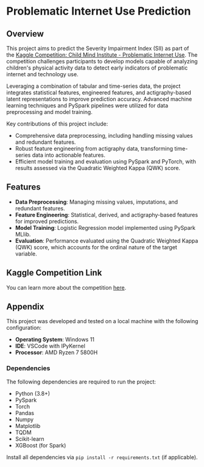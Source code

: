 # Problematic Internet Use Prediction

## Overview

This project aims to predict the Severity Impairment Index (SII) as part of the [Kaggle Competition: Child Mind Institute - Problematic Internet Use](https://www.kaggle.com/competitions/child-mind-institute-problematic-internet-use). The competition challenges participants to develop models capable of analyzing children's physical activity data to detect early indicators of problematic internet and technology use.

Leveraging a combination of tabular and time-series data, the project integrates statistical features, engineered features, and actigraphy-based latent representations to improve prediction accuracy. Advanced machine learning techniques and PySpark pipelines were utilized for data preprocessing and model training.

Key contributions of this project include:
- Comprehensive data preprocessing, including handling missing values and redundant features.
- Robust feature engineering from actigraphy data, transforming time-series data into actionable features.
- Efficient model training and evaluation using PySpark and PyTorch, with results assessed via the Quadratic Weighted Kappa (QWK) score.

## Features

- **Data Preprocessing**: Managing missing values, imputations, and redundant features.
- **Feature Engineering**: Statistical, derived, and actigraphy-based features for improved predictions.
- **Model Training**: Logistic Regression model implemented using PySpark MLlib.
- **Evaluation**: Performance evaluated using the Quadratic Weighted Kappa (QWK) score, which accounts for the ordinal nature of the target variable.

## Kaggle Competition Link

You can learn more about the competition [here](https://www.kaggle.com/competitions/child-mind-institute-problematic-internet-use).

## Appendix

This project was developed and tested on a local machine with the following configuration:
- **Operating System**: Windows 11
- **IDE**: VSCode with IPyKernel
- **Processor**: AMD Ryzen 7 5800H

### Dependencies

The following dependencies are required to run the project:
- Python (3.8+)
- PySpark
- Torch
- Pandas
- Numpy
- Matplotlib
- TQDM
- Scikit-learn
- XGBoost (for Spark)

Install all dependencies via `pip install -r requirements.txt` (if applicable).
